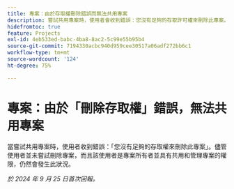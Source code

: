 ```yaml
---
title: 專案：由於存取權刪除錯誤而無法共用專案
description: 嘗試共用專案時，使用者會收到錯誤：您沒有足夠的存取許可權來刪除此專案。 儘管使用者並未嘗試刪除專案，而且該使用者是專案所有者並具有共用和管理專案的權限，仍然會發生此狀況。
hidefromtoc: true
feature: Projects
exl-id: 4eb533ed-babc-4ba8-8ac2-5c99e55b95b4
source-git-commit: 7194330acbc940d959cee30517a06adf272bb6c1
workflow-type: tm+mt
source-wordcount: '124'
ht-degree: 75%

---
```


# 專案：由於「刪除存取權」錯誤，無法共用專案

當嘗試共用專案時，使用者收到錯誤：「您沒有足夠的存取權來刪除此專案」。儘管使用者並未嘗試刪除專案，而且該使用者是專案所有者並具有共用和管理專案的權限，仍然會發生此狀況。

_於 2024 年 9 月 25 日首次回報。_
